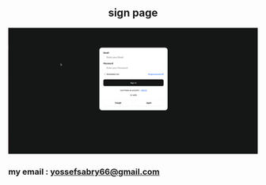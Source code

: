 <h2 align="center"> sign page </h2>

![Full Page](view.png)

### my email : yossefsabry66@gmail.com
